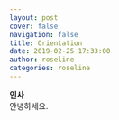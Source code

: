 ```yaml
---
layout: post
cover: false
navigation: false
title: Orientation
date: 2019-02-25 17:33:00
author: roseline
categories: roseline
---
```


**인사**
<br>
안녕하세요.
